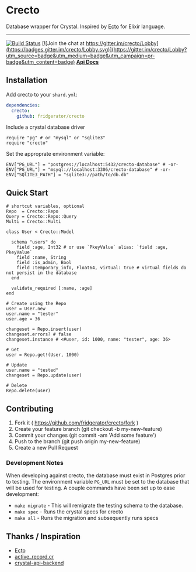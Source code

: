 # Crecto

Database wrapper for Crystal.  Inspired by [Ecto](https://github.com/elixir-ecto/ecto) for Elixir language.

---

[![Build Status](https://travis-ci.org/fridgerator/crecto.svg?branch=master)](https://travis-ci.org/fridgerator/crecto) [![Join the chat at https://gitter.im/crecto/Lobby](https://badges.gitter.im/crecto/Lobby.svg)](https://gitter.im/crecto/Lobby?utm_source=badge&utm_medium=badge&utm_campaign=pr-badge&utm_content=badge) **[Api Docs](http://docs.crecto.com)**

## Installation

Add crecto to your `shard.yml`:

```yaml
dependencies:
  crecto:
    github: fridgerator/crecto
```

Include a crystal database driver

```
require "pg" # or "mysql" or "sqlite3"
require "crecto"
```

Set the approprate environment variable:

```
ENV["PG_URL"] = "postgres://localhost:5432/crecto-database" # -or-
ENV["PG_URL"] = "msyql://localhost:3306/crecto-database" # -or-
ENV["SQlITE3_PATH"] = "sqlite3://path/to/db.db"
```

## Quick Start

```
# shortcut variables, optional
Repo  = Crecto::Repo
Query = Crecto::Repo::Query
Multi = Crecto::Multi

class User < Crecto::Model

  schema "users" do
    field :age, Int32 # or use `PkeyValue` alias: `field :age, PkeyValue`
    field :name, String
    field :is_admin, Bool
    field :temporary_info, Float64, virtual: true # virtual fields do not persist in the database
  end

  validate_required [:name, :age]
end

# Create using the Repo
user = User.new
user.name = "tester"
user.age = 36

changeset = Repo.insert(user)
changeset.errors? # false
changeset.instance # <#user, id: 1000, name: "tester", age: 36>

# Get
user = Repo.get!(User, 1000)

# Update
user.name = "tested"
changeset = Repo.update(user)

# Delete
Repo.delete(user)
```

## Contributing

1. Fork it ( https://github.com/fridgerator/crecto/fork )
2. Create your feature branch (git checkout -b my-new-feature)
3. Commit your changes (git commit -am 'Add some feature')
4. Push to the branch (git push origin my-new-feature)
5. Create a new Pull Request

### Development Notes

When developing against crecto, the database must exist in Postgres prior to
testing. The environment variable `PG_URL` must be set to the database that will
be used for testing. A couple commands have been set up to ease development:

*  `make migrate` - This will remigrate the testing schema to the database.
*  `make spec` - Runs the crystal specs for crecto
*  `make all` - Runs the migration and subsequently runs specs

## Thanks / Inspiration

* [Ecto](https://github.com/elixir-ecto/ecto)
* [active_record.cr](https://github.com/waterlink/active_record.cr)
* [crystal-api-backend](https://github.com/dantebronto/crystal-api-backend)

